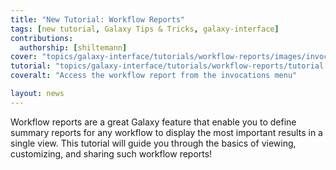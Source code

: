 ```yaml
---
title: "New Tutorial: Workflow Reports"
tags: [new tutorial, Galaxy Tips & Tricks, galaxy-interface]
contributions:
  authorship: [shiltemann]
cover: "topics/galaxy-interface/tutorials/workflow-reports/images/invocations-list.png"
tutorial: "topics/galaxy-interface/tutorials/workflow-reports/tutorial.html"
coveralt: "Access the workflow report from the invocations menu"

layout: news
---
```


Workflow reports are a great Galaxy feature that enable you to define summary reports for any workflow to display the most important results in a single view. This tutorial will guide you through the basics of viewing, customizing, and sharing such workflow reports!
